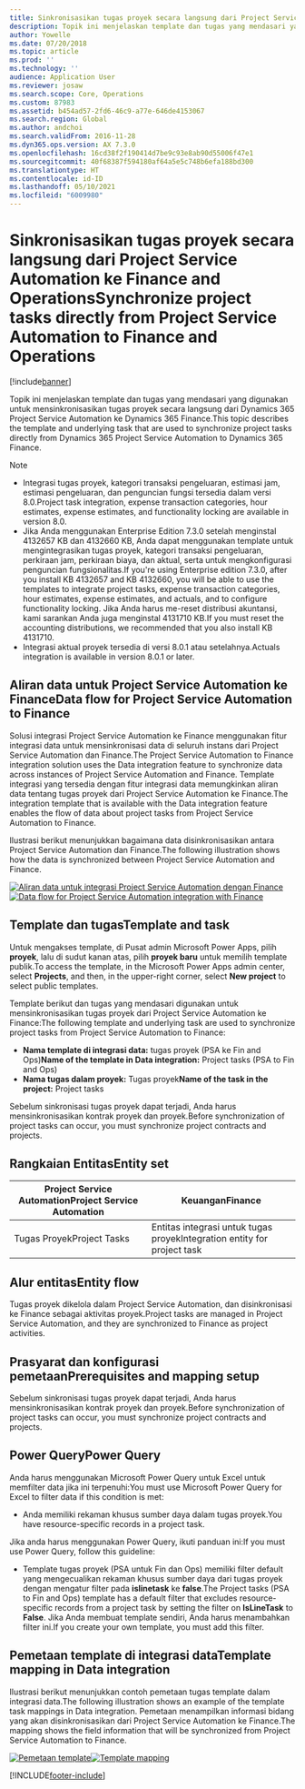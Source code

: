 ```yaml
---
title: Sinkronisasikan tugas proyek secara langsung dari Project Service Automation ke Finance and Operations
description: Topik ini menjelaskan template dan tugas yang mendasari yang digunakan untuk mensinkronisasikan tugas proyek secara langsung dari Microsoft Dynamics 365 Project Service Automation ke Dynamics 365 Finance.
author: Yowelle
ms.date: 07/20/2018
ms.topic: article
ms.prod: ''
ms.technology: ''
audience: Application User
ms.reviewer: josaw
ms.search.scope: Core, Operations
ms.custom: 87983
ms.assetid: b454ad57-2fd6-46c9-a77e-646de4153067
ms.search.region: Global
ms.author: andchoi
ms.search.validFrom: 2016-11-28
ms.dyn365.ops.version: AX 7.3.0
ms.openlocfilehash: 16cd38f2f190414d7be9c93e8ab90d55006f47e1
ms.sourcegitcommit: 40f68387f594180af64a5e5c748b6efa188bd300
ms.translationtype: HT
ms.contentlocale: id-ID
ms.lasthandoff: 05/10/2021
ms.locfileid: "6009980"
---
```

# <a name="synchronize-project-tasks-directly-from-project-service-automation-to-finance-and-operations"></a><span data-ttu-id="5dbd0-103">Sinkronisasikan tugas proyek secara langsung dari Project Service Automation ke Finance and Operations</span><span class="sxs-lookup"><span data-stu-id="5dbd0-103">Synchronize project tasks directly from Project Service Automation to Finance and Operations</span></span>

[!include[banner](../includes/banner.md)]

<span data-ttu-id="5dbd0-104">Topik ini menjelaskan template dan tugas yang mendasari yang digunakan untuk mensinkronisasikan tugas proyek secara langsung dari Dynamics 365 Project Service Automation ke Dynamics 365 Finance.</span><span class="sxs-lookup"><span data-stu-id="5dbd0-104">This topic describes the template and underlying task that are used to synchronize project tasks directly from Dynamics 365 Project Service Automation to Dynamics 365 Finance.</span></span>

> [!NOTE]
> - <span data-ttu-id="5dbd0-105">Integrasi tugas proyek, kategori transaksi pengeluaran, estimasi jam, estimasi pengeluaran, dan penguncian fungsi tersedia dalam versi 8.0.</span><span class="sxs-lookup"><span data-stu-id="5dbd0-105">Project task integration, expense transaction categories, hour estimates, expense estimates, and functionality locking are available in version 8.0.</span></span>
> - <span data-ttu-id="5dbd0-106">Jika Anda menggunakan Enterprise Edition 7.3.0 setelah menginstal 4132657 KB dan 4132660 KB, Anda dapat menggunakan template untuk mengintegrasikan tugas proyek, kategori transaksi pengeluaran, perkiraan jam, perkiraan biaya, dan aktual, serta untuk mengkonfigurasi penguncian fungsionalitas.</span><span class="sxs-lookup"><span data-stu-id="5dbd0-106">If you're using Enterprise edition 7.3.0, after you install KB 4132657 and KB 4132660, you will be able to use the templates to integrate project tasks, expense transaction categories, hour estimates, expense estimates, and actuals, and to configure functionality locking.</span></span> <span data-ttu-id="5dbd0-107">Jika Anda harus me-reset distribusi akuntansi, kami sarankan Anda juga menginstal 4131710 KB.</span><span class="sxs-lookup"><span data-stu-id="5dbd0-107">If you must reset the accounting distributions, we recommended that you also install KB 4131710.</span></span>
> - <span data-ttu-id="5dbd0-108">Integrasi aktual proyek tersedia di versi 8.0.1 atau setelahnya.</span><span class="sxs-lookup"><span data-stu-id="5dbd0-108">Actuals integration is available in version 8.0.1 or later.</span></span>

## <a name="data-flow-for-project-service-automation-to-finance"></a><span data-ttu-id="5dbd0-109">Aliran data untuk Project Service Automation ke Finance</span><span class="sxs-lookup"><span data-stu-id="5dbd0-109">Data flow for Project Service Automation to Finance</span></span>

<span data-ttu-id="5dbd0-110">Solusi integrasi Project Service Automation ke Finance menggunakan fitur integrasi data untuk mensinkronisasi data di seluruh instans dari Project Service Automation dan Finance.</span><span class="sxs-lookup"><span data-stu-id="5dbd0-110">The Project Service Automation to Finance integration solution uses the Data integration feature to synchronize data across instances of Project Service Automation and Finance.</span></span> <span data-ttu-id="5dbd0-111">Template integrasi yang tersedia dengan fitur integrasi data memungkinkan aliran data tentang tugas proyek dari Project Service Automation ke Finance.</span><span class="sxs-lookup"><span data-stu-id="5dbd0-111">The integration template that is available with the Data integration feature enables the flow of data about project tasks from Project Service Automation to Finance.</span></span>

<span data-ttu-id="5dbd0-112">Ilustrasi berikut menunjukkan bagaimana data disinkronisasikan antara Project Service Automation dan Finance.</span><span class="sxs-lookup"><span data-stu-id="5dbd0-112">The following illustration shows how the data is synchronized between Project Service Automation and Finance.</span></span>

<span data-ttu-id="5dbd0-113">[![Aliran data untuk integrasi Project Service Automation dengan Finance](./media/ProjectTasksFlow.png)](./media/ProjectTasksFlow.png)</span><span class="sxs-lookup"><span data-stu-id="5dbd0-113">[![Data flow for Project Service Automation integration with Finance](./media/ProjectTasksFlow.png)](./media/ProjectTasksFlow.png)</span></span>

## <a name="template-and-task"></a><span data-ttu-id="5dbd0-114">Template dan tugas</span><span class="sxs-lookup"><span data-stu-id="5dbd0-114">Template and task</span></span>

<span data-ttu-id="5dbd0-115">Untuk mengakses template, di Pusat admin Microsoft Power Apps, pilih **proyek**, lalu di sudut kanan atas, pilih **proyek baru** untuk memilih template publik.</span><span class="sxs-lookup"><span data-stu-id="5dbd0-115">To access the template, in the Microsoft Power Apps admin center, select **Projects**, and then, in the upper-right corner, select **New project** to select public templates.</span></span>

<span data-ttu-id="5dbd0-116">Template berikut dan tugas yang mendasari digunakan untuk mensinkronisasikan tugas proyek dari Project Service Automation ke Finance:</span><span class="sxs-lookup"><span data-stu-id="5dbd0-116">The following template and underlying task are used to synchronize project tasks from Project Service Automation to Finance:</span></span>

- <span data-ttu-id="5dbd0-117">**Nama template di integrasi data:** tugas proyek (PSA ke Fin and Ops)</span><span class="sxs-lookup"><span data-stu-id="5dbd0-117">**Name of the template in Data integration:** Project tasks (PSA to Fin and Ops)</span></span>
- <span data-ttu-id="5dbd0-118">**Nama tugas dalam proyek:** Tugas proyek</span><span class="sxs-lookup"><span data-stu-id="5dbd0-118">**Name of the task in the project:** Project tasks</span></span>

<span data-ttu-id="5dbd0-119">Sebelum sinkronisasi tugas proyek dapat terjadi, Anda harus mensinkronisasikan kontrak proyek dan proyek.</span><span class="sxs-lookup"><span data-stu-id="5dbd0-119">Before synchronization of project tasks can occur, you must synchronize project contracts and projects.</span></span>

## <a name="entity-set"></a><span data-ttu-id="5dbd0-120">Rangkaian Entitas</span><span class="sxs-lookup"><span data-stu-id="5dbd0-120">Entity set</span></span>

| <span data-ttu-id="5dbd0-121">Project Service Automation</span><span class="sxs-lookup"><span data-stu-id="5dbd0-121">Project Service Automation</span></span> | <span data-ttu-id="5dbd0-122">Keuangan</span><span class="sxs-lookup"><span data-stu-id="5dbd0-122">Finance</span></span>                             |
|----------------------------|-------------------------------------|
| <span data-ttu-id="5dbd0-123">Tugas Proyek</span><span class="sxs-lookup"><span data-stu-id="5dbd0-123">Project Tasks</span></span>              | <span data-ttu-id="5dbd0-124">Entitas integrasi untuk tugas proyek</span><span class="sxs-lookup"><span data-stu-id="5dbd0-124">Integration entity for project task</span></span> |

## <a name="entity-flow"></a><span data-ttu-id="5dbd0-125">Alur entitas</span><span class="sxs-lookup"><span data-stu-id="5dbd0-125">Entity flow</span></span>

<span data-ttu-id="5dbd0-126">Tugas proyek dikelola dalam Project Service Automation, dan disinkronisasi ke Finance sebagai aktivitas proyek.</span><span class="sxs-lookup"><span data-stu-id="5dbd0-126">Project tasks are managed in Project Service Automation, and they are synchronized to Finance as project activities.</span></span>

## <a name="prerequisites-and-mapping-setup"></a><span data-ttu-id="5dbd0-127">Prasyarat dan konfigurasi pemetaan</span><span class="sxs-lookup"><span data-stu-id="5dbd0-127">Prerequisites and mapping setup</span></span>

<span data-ttu-id="5dbd0-128">Sebelum sinkronisasi tugas proyek dapat terjadi, Anda harus mensinkronisasikan kontrak proyek dan proyek.</span><span class="sxs-lookup"><span data-stu-id="5dbd0-128">Before synchronization of project tasks can occur, you must synchronize project contracts and projects.</span></span>

## <a name="power-query"></a><span data-ttu-id="5dbd0-129">Power Query</span><span class="sxs-lookup"><span data-stu-id="5dbd0-129">Power Query</span></span>

<span data-ttu-id="5dbd0-130">Anda harus menggunakan Microsoft Power Query untuk Excel untuk memfilter data jika ini terpenuhi:</span><span class="sxs-lookup"><span data-stu-id="5dbd0-130">You must use Microsoft Power Query for Excel to filter data if this condition is met:</span></span>

- <span data-ttu-id="5dbd0-131">Anda memiliki rekaman khusus sumber daya dalam tugas proyek.</span><span class="sxs-lookup"><span data-stu-id="5dbd0-131">You have resource-specific records in a project task.</span></span>

<span data-ttu-id="5dbd0-132">Jika anda harus menggunakan Power Query, ikuti panduan ini:</span><span class="sxs-lookup"><span data-stu-id="5dbd0-132">If you must use Power Query, follow this guideline:</span></span>

- <span data-ttu-id="5dbd0-133">Template tugas proyek (PSA untuk Fin dan Ops) memiliki filter default yang mengecualikan rekaman khusus sumber daya dari tugas proyek dengan mengatur filter pada **islinetask** ke **false**.</span><span class="sxs-lookup"><span data-stu-id="5dbd0-133">The Project tasks (PSA to Fin and Ops) template has a default filter that excludes resource-specific records from a project task by setting the filter on **IsLineTask** to **False**.</span></span> <span data-ttu-id="5dbd0-134">Jika Anda membuat template sendiri, Anda harus menambahkan filter ini.</span><span class="sxs-lookup"><span data-stu-id="5dbd0-134">If you create your own template, you must add this filter.</span></span>

## <a name="template-mapping-in-data-integration"></a><span data-ttu-id="5dbd0-135">Pemetaan template di integrasi data</span><span class="sxs-lookup"><span data-stu-id="5dbd0-135">Template mapping in Data integration</span></span>

<span data-ttu-id="5dbd0-136">Ilustrasi berikut menunjukkan contoh pemetaan tugas template dalam integrasi data.</span><span class="sxs-lookup"><span data-stu-id="5dbd0-136">The following illustration shows an example of the template task mappings in Data integration.</span></span> <span data-ttu-id="5dbd0-137">Pemetaan menampilkan informasi bidang yang akan disinkronisasikan dari Project Service Automation ke Finance.</span><span class="sxs-lookup"><span data-stu-id="5dbd0-137">The mapping shows the field information that will be synchronized from Project Service Automation to Finance.</span></span>

<span data-ttu-id="5dbd0-138">[![Pemetaan template](./media/ProjectTasksMapping.png)](./media/ProjectTasksMapping.png)</span><span class="sxs-lookup"><span data-stu-id="5dbd0-138">[![Template mapping](./media/ProjectTasksMapping.png)](./media/ProjectTasksMapping.png)</span></span>


[!INCLUDE[footer-include](../includes/footer-banner.md)]